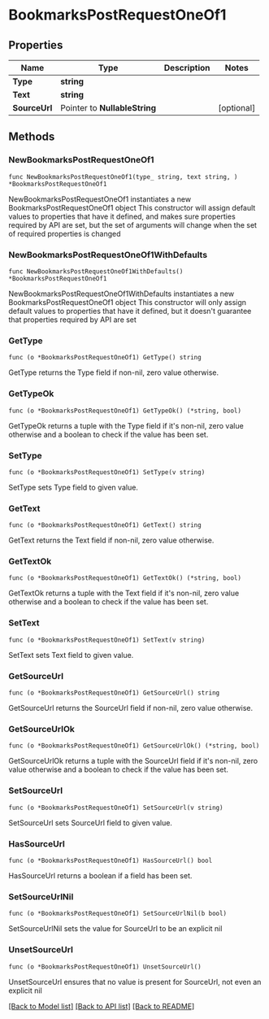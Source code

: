 # BookmarksPostRequestOneOf1

## Properties

Name | Type | Description | Notes
------------ | ------------- | ------------- | -------------
**Type** | **string** |  | 
**Text** | **string** |  | 
**SourceUrl** | Pointer to **NullableString** |  | [optional] 

## Methods

### NewBookmarksPostRequestOneOf1

`func NewBookmarksPostRequestOneOf1(type_ string, text string, ) *BookmarksPostRequestOneOf1`

NewBookmarksPostRequestOneOf1 instantiates a new BookmarksPostRequestOneOf1 object
This constructor will assign default values to properties that have it defined,
and makes sure properties required by API are set, but the set of arguments
will change when the set of required properties is changed

### NewBookmarksPostRequestOneOf1WithDefaults

`func NewBookmarksPostRequestOneOf1WithDefaults() *BookmarksPostRequestOneOf1`

NewBookmarksPostRequestOneOf1WithDefaults instantiates a new BookmarksPostRequestOneOf1 object
This constructor will only assign default values to properties that have it defined,
but it doesn't guarantee that properties required by API are set

### GetType

`func (o *BookmarksPostRequestOneOf1) GetType() string`

GetType returns the Type field if non-nil, zero value otherwise.

### GetTypeOk

`func (o *BookmarksPostRequestOneOf1) GetTypeOk() (*string, bool)`

GetTypeOk returns a tuple with the Type field if it's non-nil, zero value otherwise
and a boolean to check if the value has been set.

### SetType

`func (o *BookmarksPostRequestOneOf1) SetType(v string)`

SetType sets Type field to given value.


### GetText

`func (o *BookmarksPostRequestOneOf1) GetText() string`

GetText returns the Text field if non-nil, zero value otherwise.

### GetTextOk

`func (o *BookmarksPostRequestOneOf1) GetTextOk() (*string, bool)`

GetTextOk returns a tuple with the Text field if it's non-nil, zero value otherwise
and a boolean to check if the value has been set.

### SetText

`func (o *BookmarksPostRequestOneOf1) SetText(v string)`

SetText sets Text field to given value.


### GetSourceUrl

`func (o *BookmarksPostRequestOneOf1) GetSourceUrl() string`

GetSourceUrl returns the SourceUrl field if non-nil, zero value otherwise.

### GetSourceUrlOk

`func (o *BookmarksPostRequestOneOf1) GetSourceUrlOk() (*string, bool)`

GetSourceUrlOk returns a tuple with the SourceUrl field if it's non-nil, zero value otherwise
and a boolean to check if the value has been set.

### SetSourceUrl

`func (o *BookmarksPostRequestOneOf1) SetSourceUrl(v string)`

SetSourceUrl sets SourceUrl field to given value.

### HasSourceUrl

`func (o *BookmarksPostRequestOneOf1) HasSourceUrl() bool`

HasSourceUrl returns a boolean if a field has been set.

### SetSourceUrlNil

`func (o *BookmarksPostRequestOneOf1) SetSourceUrlNil(b bool)`

 SetSourceUrlNil sets the value for SourceUrl to be an explicit nil

### UnsetSourceUrl
`func (o *BookmarksPostRequestOneOf1) UnsetSourceUrl()`

UnsetSourceUrl ensures that no value is present for SourceUrl, not even an explicit nil

[[Back to Model list]](../README.md#documentation-for-models) [[Back to API list]](../README.md#documentation-for-api-endpoints) [[Back to README]](../README.md)



